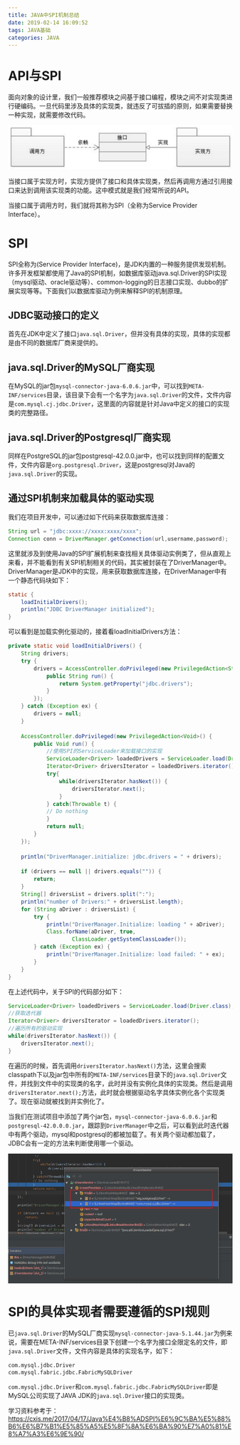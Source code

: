 ```yaml
---
title: JAVA中SPI机制总结
date: 2019-02-14 16:09:52
tags: JAVA基础
categories: JAVA
---
```


# API与SPI

面向对象的设计里，我们一般推荐模块之间基于接口编程，模块之间不对实现类进行硬编码。一旦代码里涉及具体的实现类，就违反了可拔插的原则，如果需要替换一种实现，就需要修改代码。

![](/images/java_spi_1_1.png)

当接口属于实现方时，实现方提供了接口和具体实现类，然后再调用方通过引用接口来达到调用该实现类的功能。这中模式就是我们经常所说的API。

当接口属于调用方时，我们就将其称为SPI（全称为Service Provider Interface）。

# SPI

SPI全称为(Service Provider Interface)，是JDK内置的一种服务提供发现机制。许多开发框架都使用了Java的SPI机制，如数据库驱动java.sql.Driver的SPI实现（mysql驱动、oracle驱动等）、common-logging的日志接口实现、dubbo的扩展实现等等。下面我们以数据库驱动为例来解释SPI的机制原理。

## JDBC驱动接口的定义

首先在JDK中定义了接口`java.sql.Driver`，但并没有具体的实现，具体的实现都是由不同的数据库厂商来提供的。

## java.sql.Driver的MySQL厂商实现

在MySQL的jar包`mysql-connector-java-6.0.6.jar`中，可以找到`META-INF/services`目录，该目录下会有一个名字为`java.sql.Driver`的文件，文件内容是`com.mysql.cj.jdbc.Driver`，这里面的内容就是针对Java中定义的接口的实现类的完整路径。

## java.sql.Driver的Postgresql厂商实现

同样在PostgreSQL的jar包postgresql-42.0.0.jar中，也可以找到同样的配置文件，文件内容是`org.postgresql.Driver`，这是postgresql对Java的`java.sql.Driver`的实现。

## 通过SPI机制来加载具体的驱动实现

我们在项目开发中，可以通过如下代码来获取数据库连接：

```java
String url = "jdbc:xxxx://xxxx:xxxx/xxxx";
Connection conn = DriverManager.getConnection(url,username,password);
```

这里就涉及到使用Java的SPI扩展机制来查找相关具体驱动实例类了，但从直观上来看，并不能看到有关SPI机制相关的代码，其实被封装在了DriverManager中。DriverManager是JDK中的实现，用来获取数据库连接，在DriverManager中有一个静态代码块如下：

```java
static {
    loadInitialDrivers();
    println("JDBC DriverManager initialized");
}
```

可以看到是加载实例化驱动的，接着看loadInitialDrivers方法：

```java
private static void loadInitialDrivers() {
    String drivers;
    try {
        drivers = AccessController.doPrivileged(new PrivilegedAction<String>() {
            public String run() {
                return System.getProperty("jdbc.drivers");
            }
        });
    } catch (Exception ex) {
        drivers = null;
    }

    AccessController.doPrivileged(new PrivilegedAction<Void>() {
        public Void run() {
            //使用SPI的ServiceLoader来加载接口的实现
            ServiceLoader<Driver> loadedDrivers = ServiceLoader.load(Driver.class);
            Iterator<Driver> driversIterator = loadedDrivers.iterator();
            try{
                while(driversIterator.hasNext()) {
                    driversIterator.next();
                }
            } catch(Throwable t) {
            // Do nothing
            }
            return null;
        }
    });

    println("DriverManager.initialize: jdbc.drivers = " + drivers);

    if (drivers == null || drivers.equals("")) {
        return;
    }
    String[] driversList = drivers.split(":");
    println("number of Drivers:" + driversList.length);
    for (String aDriver : driversList) {
        try {
            println("DriverManager.Initialize: loading " + aDriver);
            Class.forName(aDriver, true,
                    ClassLoader.getSystemClassLoader());
        } catch (Exception ex) {
            println("DriverManager.Initialize: load failed: " + ex);
        }
    }
}
```

在上述代码中，关于SPI的代码部分如下：

```java
ServiceLoader<Driver> loadedDrivers = ServiceLoader.load(Driver.class);
//获取迭代器
Iterator<Driver> driversIterator = loadedDrivers.iterator();
//遍历所有的驱动实现
while(driversIterator.hasNext()) {
    driversIterator.next();
}
```

在遍历的时候，首先调用`driversIterator.hasNext()`方法，这里会搜索classpath下以及jar包中所有的`META-INF/services`目录下的`java.sql.Driver`文件，并找到文件中的实现类的名字，此时并没有实例化具体的实现类。然后是调用`driversIterator.next();`方法，此时就会根据驱动名字具体实例化各个实现类了。现在驱动就被找到并实例化了。

当我们在测试项目中添加了两个jar包，`mysql-connector-java-6.0.6.jar`和`postgresql-42.0.0.0.jar`，跟踪到`DriverManager`中之后，可以看到此时迭代器中有两个驱动，mysql和postgresql的都被加载了。有关两个驱动都加载了，JDBC会有一定的方法来判断使用哪一个驱动。

![](/images/java_spi_1_2.png)

# SPI的具体实现者需要遵循的SPI规则

已`java.sql.Driver`的MySQL厂商实现`mysql-connector-java-5.1.44.jar`为例来说，需要在META-INF/services目录下创建一个名字为接口全限定名的文件，即`java.sql.Driver`文件，文件内容是具体的实现名字，如下：

    com.mysql.jdbc.Driver
    com.mysql.fabric.jdbc.FabricMySQLDriver

`com.mysql.jdbc.Driver`和`com.mysql.fabric.jdbc.FabricMySQLDriver`即是MySQL公司实现了JAVA JDK的`java.sql.Driver`接口的实现类。

学习资料参考于：
https://cxis.me/2017/04/17/Java%E4%B8%ADSPI%E6%9C%BA%E5%88%B6%E6%B7%B1%E5%85%A5%E5%8F%8A%E6%BA%90%E7%A0%81%E8%A7%A3%E6%9E%90/